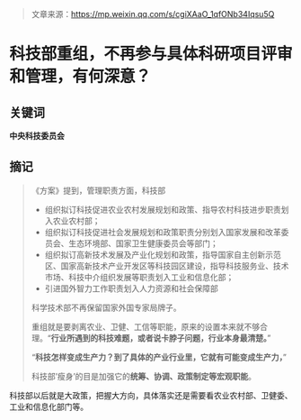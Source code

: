 > 文章来源：https://mp.weixin.qq.com/s/cgiXAaO_1qfONb34Iqsu5Q

# 科技部重组，不再参与具体科研项目评审和管理，有何深意？

## 关键词

**中央科技委员会**



## 摘记

> 《方案》提到，管理职责方面，科技部
>
> - 组织拟订科技促进农业农村发展规划和政策、指导农村科技进步职责划入农业农村部；
> - 组织拟订科技促进社会发展规划和政策职责分别划入国家发展和改革委员会、生态环境部、国家卫生健康委员会等部门；
> - 组织拟订高新技术发展及产业化规划和政策，指导国家自主创新示范区、国家高新技术产业开发区等科技园区建设，指导科技服务业、技术市场、科技中介组织发展等职责划入工业和信息化部；
> - 引进国外智力工作职责划入人力资源和社会保障部
>
> 科学技术部不再保留国家外国专家局牌子。
>
> 重组就是要剥离农业、卫健、工信等职能，原来的设置本来就不够合理。“**行业所遇到的科技难题，或者说卡脖子问题，行业本身最清楚。**”
>
> “**科技怎样变成生产力？到了具体的产业行业里，它就有可能变成生产力，**”
>
> 科技部’瘦身’的目是加强它的**统筹、协调、政策制定等宏观职能**。



科技部以后就是大政策，把握大方向，具体落实还是需要看农业农村部、卫健委、工业和信息化部门等。